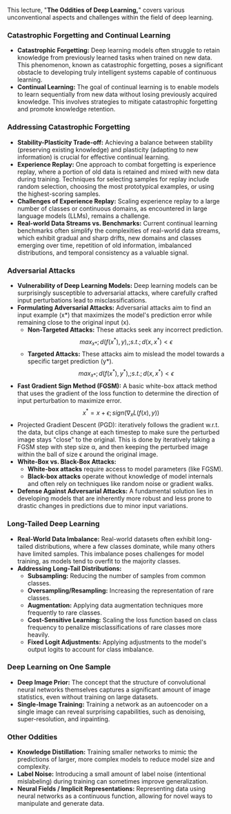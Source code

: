 This lecture, "**The Oddities of Deep Learning,**" covers various unconventional aspects and challenges within the field of deep learning.

### Catastrophic Forgetting and Continual Learning

- **Catastrophic Forgetting:** Deep learning models often struggle to retain knowledge from previously learned tasks when trained on new data. This phenomenon, known as catastrophic forgetting, poses a significant obstacle to developing truly intelligent systems capable of continuous learning.
- **Continual Learning:** The goal of continual learning is to enable models to learn sequentially from new data without losing previously acquired knowledge. This involves strategies to mitigate catastrophic forgetting and promote knowledge retention.

### Addressing Catastrophic Forgetting

- **Stability-Plasticity Trade-off:** Achieving a balance between stability (preserving existing knowledge) and plasticity (adapting to new information) is crucial for effective continual learning.
- **Experience Replay:** One approach to combat forgetting is experience replay, where a portion of old data is retained and mixed with new data during training. Techniques for selecting samples for replay include random selection, choosing the most prototypical examples, or using the highest-scoring samples.
- **Challenges of Experience Replay:** Scaling experience replay to a large number of classes or continuous domains, as encountered in large language models (LLMs), remains a challenge.
- **Real-world Data Streams vs. Benchmarks:** Current continual learning benchmarks often simplify the complexities of real-world data streams, which exhibit gradual and sharp drifts, new domains and classes emerging over time, repetition of old information, imbalanced distributions, and temporal consistency as a valuable signal.

### Adversarial Attacks

- **Vulnerability of Deep Learning Models:** Deep learning models can be surprisingly susceptible to adversarial attacks, where carefully crafted input perturbations lead to misclassifications.
- **Formulating Adversarial Attacks:** Adversarial attacks aim to find an input example (x*) that maximizes the model's prediction error while remaining close to the original input (x).
    - **Non-Targeted Attacks:** These attacks seek any incorrect prediction. $$ max_{x*} ; d(f(x^*), y), ; s.t. ; d(x, x^*) < \epsilon $$
    - **Targeted Attacks:** These attacks aim to mislead the model towards a specific target prediction (y*). $$ max_{x*} ; d(f(x^*), y^*), ; s.t. ; d(x, x^*) < \epsilon $$
- **Fast Gradient Sign Method (FGSM):** A basic white-box attack method that uses the gradient of the loss function to determine the direction of input perturbation to maximize error. $$ x^* = x + \epsilon ; sign(\nabla_x L(f(x), y)) $$
- Projected Gradient Descent (PGD): iteratively follows the gradient w.r.t. the data, but clips change at each timestep to make sure the perturbed image stays "close" to the original. This is done by iteratively taking a FGSM step with step size α, and then keeping the perturbed image within the ball of size ϵ around the original image.
- **White-Box vs. Black-Box Attacks:**
    - **White-box attacks** require access to model parameters (like FGSM).
    - **Black-box attacks** operate without knowledge of model internals and often rely on techniques like random noise or gradient walks.
- **Defense Against Adversarial Attacks:** A fundamental solution lies in developing models that are inherently more robust and less prone to drastic changes in predictions due to minor input variations.

### Long-Tailed Deep Learning

- **Real-World Data Imbalance:** Real-world datasets often exhibit long-tailed distributions, where a few classes dominate, while many others have limited samples. This imbalance poses challenges for model training, as models tend to overfit to the majority classes.
- **Addressing Long-Tail Distributions:**
    - **Subsampling:** Reducing the number of samples from common classes.
    - **Oversampling/Resampling:** Increasing the representation of rare classes.
    - **Augmentation:** Applying data augmentation techniques more frequently to rare classes.
    - **Cost-Sensitive Learning:** Scaling the loss function based on class frequency to penalize misclassifications of rare classes more heavily.
    - **Fixed Logit Adjustments:** Applying adjustments to the model's output logits to account for class imbalance.

### Deep Learning on One Sample

- **Deep Image Prior:** The concept that the structure of convolutional neural networks themselves captures a significant amount of image statistics, even without training on large datasets.
- **Single-Image Training:** Training a network as an autoencoder on a single image can reveal surprising capabilities, such as denoising, super-resolution, and inpainting.

### Other Oddities

- **Knowledge Distillation:** Training smaller networks to mimic the predictions of larger, more complex models to reduce model size and complexity.
- **Label Noise:** Introducing a small amount of label noise (intentional mislabeling) during training can sometimes improve generalization.
- **Neural Fields / Implicit Representations:** Representing data using neural networks as a continuous function, allowing for novel ways to manipulate and generate data.